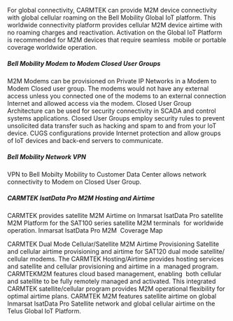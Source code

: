 For global connectivity, CARMTEK can provide M2M device connectivity with global cellular roaming on the Bell Mobility Global IoT platform. This worldwide connectivity platform provides cellular M2M device airtime with no roaming charges and reactivation. Activation on the Global IoT Platform is recommended for M2M devices that require seamless  mobile or portable coverage worldwide operation. 
##### Bell Mobility Modem to Modem Closed User Groups
M2M Modems can be provisioned on Private IP Networks in a Modem to Modem Closed user group. The modems would not have any external access unless you connected one of the modems to an external connection Internet and allowed access via the modem. Closed User Group Architecture can be used for security connectivity in SCADA and control systems applications. Closed User Groups employ security rules to prevent unsolicited data transfer such as hacking and spam to and from your IoT device. CUGS configurations provide Internet protection and allow groups of IoT devices and back-end servers to communicate.
##### Bell Mobility Network VPN
VPN to Bell Mobilty Mobility to Customer Data Center allows network connectivity to Modem on Closed User Group.
##### CARMTEK IsatData Pro M2M Hosting and Airtime
CARMTEK provides satellite M2M Airtime on Inmarsat IsatData Pro satellite M2M Platform for the SAT100 series satellite M2M terminals  for worldwide operation.
Inmarsat IsatData Pro M2M  Coverage Map

CARMTEK Dual Mode Cellular/Satellite M2M Airtime Provisioning
Satellite and cellular airtime provisioning and airtime for SAT120 dual mode satellite/ cellular modems. The CARMTEK Hosting/Airtime provides hosting services and satellite and cellular provisioning and airtime in a  managed program. CARMTEKM2M features cloud based management, enabling  both cellular and satellite to be fully remotely managed and activated. This integrated CARMTEK satellite/cellular program provides M2M operational flexibility for optimal airtime plans. CARMTEK M2M features satellite airtime on global Inmarsat IsatData Pro Satellite network and global cellular airtime on the Telus Global IoT Platform.